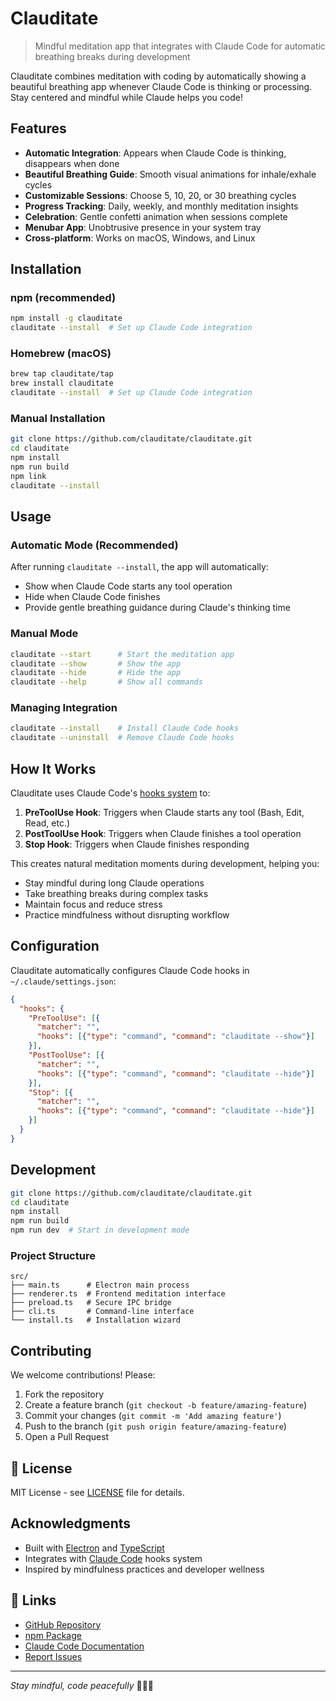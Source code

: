 # Clauditate

> Mindful meditation app that integrates with Claude Code for automatic breathing breaks during development

Clauditate combines meditation with coding by automatically showing a beautiful breathing app whenever Claude Code is thinking or processing. Stay centered and mindful while Claude helps you code!

## Features

- **Automatic Integration**: Appears when Claude Code is thinking, disappears when done
- **Beautiful Breathing Guide**: Smooth visual animations for inhale/exhale cycles
- **Customizable Sessions**: Choose 5, 10, 20, or 30 breathing cycles
- **Progress Tracking**: Daily, weekly, and monthly meditation insights
- **Celebration**: Gentle confetti animation when sessions complete
- **Menubar App**: Unobtrusive presence in your system tray
- **Cross-platform**: Works on macOS, Windows, and Linux

## Installation

### npm (recommended)
```bash
npm install -g clauditate
clauditate --install  # Set up Claude Code integration
```

### Homebrew (macOS)
```bash
brew tap clauditate/tap
brew install clauditate
clauditate --install  # Set up Claude Code integration
```

### Manual Installation
```bash
git clone https://github.com/clauditate/clauditate.git
cd clauditate
npm install
npm run build
npm link
clauditate --install
```

## Usage

### Automatic Mode (Recommended)
After running `clauditate --install`, the app will automatically:
- Show when Claude Code starts any tool operation
- Hide when Claude Code finishes
- Provide gentle breathing guidance during Claude's thinking time

### Manual Mode
```bash
clauditate --start      # Start the meditation app
clauditate --show       # Show the app
clauditate --hide       # Hide the app
clauditate --help       # Show all commands
```

### Managing Integration
```bash
clauditate --install    # Install Claude Code hooks
clauditate --uninstall  # Remove Claude Code hooks
```

## How It Works

Clauditate uses Claude Code's [hooks system](https://docs.anthropic.com/en/docs/claude-code/hooks) to:

1. **PreToolUse Hook**: Triggers when Claude starts any tool (Bash, Edit, Read, etc.)
2. **PostToolUse Hook**: Triggers when Claude finishes a tool operation
3. **Stop Hook**: Triggers when Claude finishes responding

This creates natural meditation moments during development, helping you:
- Stay mindful during long Claude operations
- Take breathing breaks during complex tasks
- Maintain focus and reduce stress
- Practice mindfulness without disrupting workflow


## Configuration

Clauditate automatically configures Claude Code hooks in `~/.claude/settings.json`:

```json
{
  "hooks": {
    "PreToolUse": [{
      "matcher": "",
      "hooks": [{"type": "command", "command": "clauditate --show"}]
    }],
    "PostToolUse": [{
      "matcher": "",
      "hooks": [{"type": "command", "command": "clauditate --hide"}]
    }],
    "Stop": [{
      "matcher": "",
      "hooks": [{"type": "command", "command": "clauditate --hide"}]
    }]
  }
}
```

## Development

```bash
git clone https://github.com/clauditate/clauditate.git
cd clauditate
npm install
npm run build
npm run dev  # Start in development mode
```

### Project Structure
```
src/
├── main.ts      # Electron main process
├── renderer.ts  # Frontend meditation interface
├── preload.ts   # Secure IPC bridge
├── cli.ts       # Command-line interface
└── install.ts   # Installation wizard
```

## Contributing

We welcome contributions! Please:

1. Fork the repository
2. Create a feature branch (`git checkout -b feature/amazing-feature`)
3. Commit your changes (`git commit -m 'Add amazing feature'`)
4. Push to the branch (`git push origin feature/amazing-feature`)
5. Open a Pull Request

## 📝 License

MIT License - see [LICENSE](LICENSE) file for details.

## Acknowledgments

- Built with [Electron](https://electronjs.org/) and [TypeScript](https://typescriptlang.org/)
- Integrates with [Claude Code](https://claude.ai/code) hooks system
- Inspired by mindfulness practices and developer wellness

## 🔗 Links

- [GitHub Repository](https://github.com/clauditate/clauditate)
- [npm Package](https://npmjs.com/package/clauditate)
- [Claude Code Documentation](https://docs.anthropic.com/en/docs/claude-code)
- [Report Issues](https://github.com/clauditate/clauditate/issues)

---

*Stay mindful, code peacefully* 🧘‍♀️✨

